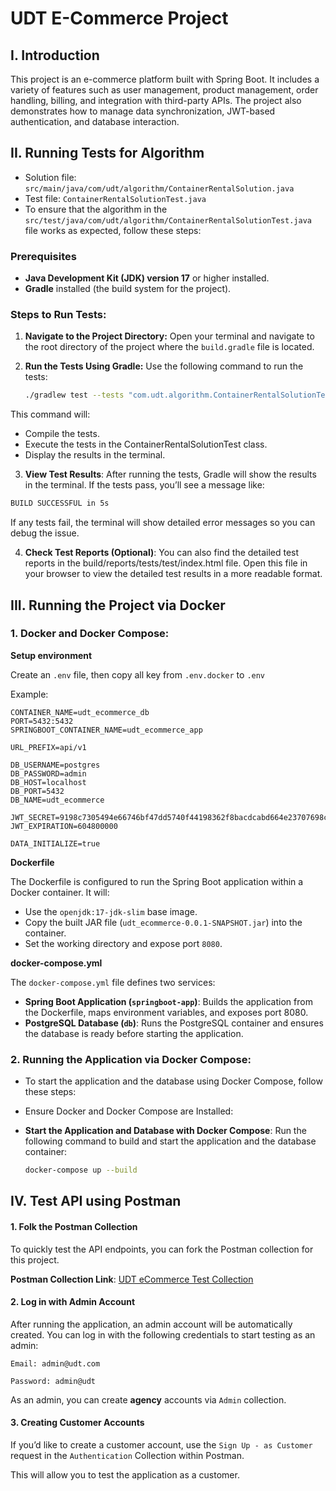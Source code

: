 # UDT E-Commerce Project

## I. Introduction

This project is an e-commerce platform built with Spring Boot. It includes a variety of features such as user management, product management, order handling, billing, and integration with third-party APIs. The project also demonstrates how to manage data synchronization, JWT-based authentication, and database interaction.

## II. Running Tests for Algorithm
- Solution file: `src/main/java/com/udt/algorithm/ContainerRentalSolution.java`
- Test file: `ContainerRentalSolutionTest.java`
- To ensure that the algorithm in the `src/test/java/com/udt/algorithm/ContainerRentalSolutionTest.java` file works as expected, follow these steps:

### **Prerequisites**
- **Java Development Kit (JDK) version 17** or higher installed.
- **Gradle** installed (the build system for the project).

### **Steps to Run Tests:**

1. **Navigate to the Project Directory:**
   Open your terminal and navigate to the root directory of the project where the `build.gradle` file is located.

2. **Run the Tests Using Gradle:**
   Use the following command to run the tests:
   
   ```bash
   ./gradlew test --tests "com.udt.algorithm.ContainerRentalSolutionTest"
This command will:

- Compile the tests.
- Execute the tests in the ContainerRentalSolutionTest class.
- Display the results in the terminal.
3. **View Test Results**: After running the tests, Gradle will show the results in the terminal. If the tests pass, you’ll see a message like:

 ```bash
BUILD SUCCESSFUL in 5s
```
If any tests fail, the terminal will show detailed error messages so you can debug the issue.

4. **Check Test Reports (Optional)**: You can also find the detailed test reports in the build/reports/tests/test/index.html file. Open this file in your browser to view the detailed test results in a more readable format.

## III. Running the Project via Docker
### 1. Docker and Docker Compose:
**Setup environment**

Create an `.env` file, then copy all key from `.env.docker` to `.env`

Example:
```text
CONTAINER_NAME=udt_ecommerce_db
PORT=5432:5432
SPRINGBOOT_CONTAINER_NAME=udt_ecommerce_app

URL_PREFIX=api/v1

DB_USERNAME=postgres
DB_PASSWORD=admin
DB_HOST=localhost
DB_PORT=5432
DB_NAME=udt_ecommerce

JWT_SECRET=9198c7305494e66746bf47dd5740f44198362f8bacdcabd664e23707698c55fc
JWT_EXPIRATION=604800000

DATA_INITIALIZE=true
```

**Dockerfile**

The Dockerfile is configured to run the Spring Boot application within a Docker container. It will:

  - Use the `openjdk:17-jdk-slim` base image.
  - Copy the built JAR file (`udt_ecommerce-0.0.1-SNAPSHOT.jar`) into the container.
  - Set the working directory and expose port `8080`.
  
**docker-compose.yml**
  
The `docker-compose.yml` file defines two services:
  
- **Spring Boot Application (`springboot-app`)**: Builds the application from the Dockerfile, maps environment variables, and exposes port 8080.
- **PostgreSQL Database (`db`)**: Runs the PostgreSQL container and ensures the database is ready before starting the application.

### 2. Running the Application via Docker Compose:
- To start the application and the database using Docker Compose, follow these steps:

- Ensure Docker and Docker Compose are Installed:

- **Start the Application and Database with Docker Compose**: Run the following command to build and start the application and the database container:
    ```bash
    docker-compose up --build
    ```
  
## IV. Test API using Postman

#### 1. Folk the Postman Collection

To quickly test the API endpoints, you can fork the Postman collection for this project.

**Postman Collection Link**: [UDT eCommerce Test Collection](https://www.postman.com/satellite-astronomer-77407967/workspace/udt-ecommerce-test)

#### 2. Log in with Admin Account
After running the application, an admin account will be automatically created. You can log in with the following credentials to start testing as an admin:

`Email: admin@udt.com`

`Password: admin@udt`

As an admin, you can create **agency** accounts via `Admin` collection.

#### 3. Creating Customer Accounts
If you’d like to create a customer account, use the `Sign Up - as Customer` request in the `Authentication` Collection within Postman. 

This will allow you to test the application as a customer.




